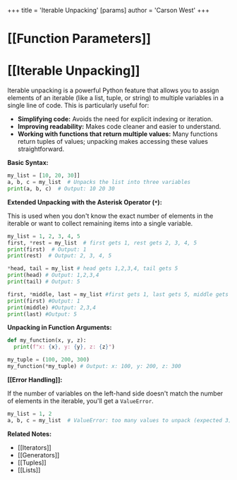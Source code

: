 +++
 title = 'Iterable Unpacking'
[params]
	author = 'Carson West'
+++
# [[Function Parameters]]
# [[Iterable Unpacking]] 
Iterable unpacking is a powerful Python feature that allows you to assign elements of an iterable (like a list, tuple, or string) to multiple variables in a single line of code.  This is particularly useful for:

* **Simplifying code:**  Avoids the need for explicit indexing or iteration.
* **Improving readability:** Makes code cleaner and easier to understand.
* **Working with functions that return multiple values:**  Many functions return tuples of values; unpacking makes accessing these values straightforward.


**Basic Syntax:**

```python
my_list = [10, 20, 30]]
a, b, c = my_list  # Unpacks the list into three variables
print(a, b, c)  # Output: 10 20 30
```

**Extended Unpacking with the Asterisk Operator (`*`):**

This is used when you don't know the exact number of elements in the iterable or want to collect remaining items into a single variable.

```python
my_list = 1, 2, 3, 4, 5
first, *rest = my_list  # first gets 1, rest gets 2, 3, 4, 5
print(first)  # Output: 1
print(rest)  # Output: 2, 3, 4, 5

*head, tail = my_list # head gets 1,2,3,4, tail gets 5
print(head) # Output: 1,2,3,4
print(tail) # Output: 5

first, *middle, last = my_list #first gets 1, last gets 5, middle gets 2,3,4
print(first) #Output: 1
print(middle) #Output: 2,3,4
print(last) #Output: 5

```


**Unpacking in Function Arguments:**

```python
def my_function(x, y, z):
  print(f"x: {x}, y: {y}, z: {z}")

my_tuple = (100, 200, 300)
my_function(*my_tuple) # Output: x: 100, y: 200, z: 300
```

**[[Error Handling]]:**

If the number of variables on the left-hand side doesn't match the number of elements in the iterable, you'll get a `ValueError`.

```python
my_list = 1, 2
a, b, c = my_list  # ValueError: too many values to unpack (expected 3)
```


**Related Notes:**

* [[Iterators]]
* [[Generators]]
* [[Tuples]]
* [[Lists]]


